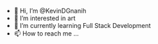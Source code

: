 - 👋 Hi, I’m @KevinDGnanih
- 👀 I’m interested in art
- 🌱 I’m currently learning Full Stack Development
- 📫 How to reach me ...

<!---
KevinDGnanih/KevinDGnanih is a ✨ special ✨ repository because its `README.md` (this file) appears on your GitHub profile.
You can click the Preview link to take a look at your changes.
--->
